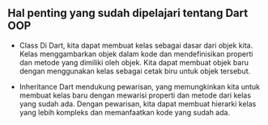 ## Hal penting yang sudah dipelajari tentang Dart OOP ##

 - Class
 Di Dart, kita dapat membuat kelas sebagai dasar dari objek kita. Kelas menggambarkan objek dalam kode dan mendefinisikan properti dan metode yang dimiliki oleh objek. Kita dapat membuat objek baru dengan menggunakan kelas sebagai cetak biru untuk objek tersebut.

- Inheritance 
Dart mendukung pewarisan, yang memungkinkan kita untuk membuat kelas baru dengan mewarisi properti dan metode dari kelas yang sudah ada. Dengan pewarisan, kita dapat membuat hierarki kelas yang lebih kompleks dan memanfaatkan kode yang sudah ada.